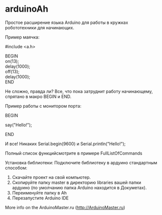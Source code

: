 # arduinoAh
Простое расширение языка Arduino для работы в кружках робототехники для начинающих.

Пример маячка:

#include <a.h>

BEGIN<br>
 on(13);<br>
 delay(1000);<br>
 off(13);<br>
 delay(1000);<br>
END

Не сложно, правда ли? Все, что пока затруднит работу начинающему, спрятано в макро BEGIN и END.

Пример работы с монитором порта:

BEGIN

 say("Hello!");
 
END


И все! Никаких Serial.begin(9600) и Serial.println("Hello!");

Полный список функцийсмотрите  в примере FullListOfCommands

Установка библиотеки:
Подключите библиотеку в ардуино стандартным способом:
1. Скачайте проект на свой компьютер.
2. Скопируйте папку master в директорию libraries вашей папки ардуино (по умолчанию папка Arduino находится в Докуметах).
3. Переименуйте папку в Ah
4. Перезапустите Arduino IDE

More info on the ArduinoMaster.ru (http://ArduinoMaster.ru)
